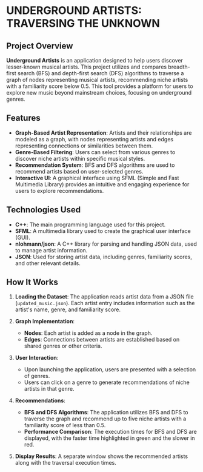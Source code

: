 # UNDERGROUND ARTISTS: TRAVERSING THE UNKNOWN

## Project Overview

**Underground Artists** is an application designed to help users discover lesser-known musical artists. This project utilizes and compares breadth-first search (BFS) and depth-first search (DFS) algorithms to traverse a graph of nodes representing musical artists, recommending niche artists with a familiarity score below 0.5. This tool provides a platform for users to explore new music beyond mainstream choices, focusing on underground genres.

## Features

- **Graph-Based Artist Representation**: Artists and their relationships are modeled as a graph, with nodes representing artists and edges representing connections or similarities between them.
- **Genre-Based Filtering**: Users can select from various genres to discover niche artists within specific musical styles.
- **Recommendation System**: BFS and DFS algorithms are used to recommend artists based on user-selected genres.
- **Interactive UI**: A graphical interface using SFML (Simple and Fast Multimedia Library) provides an intuitive and engaging experience for users to explore recommendations.

## Technologies Used

- **C++**: The main programming language used for this project.
- **SFML**: A multimedia library used to create the graphical user interface (GUI).
- **nlohmann/json**: A C++ library for parsing and handling JSON data, used to manage artist information.
- **JSON**: Used for storing artist data, including genres, familiarity scores, and other relevant details.

## How It Works

1. **Loading the Dataset**: The application reads artist data from a JSON file (`updated_music.json`). Each artist entry includes information such as the artist's name, genre, and familiarity score.

2. **Graph Implementation**: 
   - **Nodes**: Each artist is added as a node in the graph.
   - **Edges**: Connections between artists are established based on shared genres or other criteria.

3. **User Interaction**:
   - Upon launching the application, users are presented with a selection of genres.
   - Users can click on a genre to generate recommendations of niche artists in that genre.

4. **Recommendations**:
   - **BFS and DFS Algorithms**: The application utilizes BFS and DFS to traverse the graph and recommend up to five niche artists with a familiarity score of less than 0.5.
   - **Performance Comparison**: The execution times for BFS and DFS are displayed, with the faster time highlighted in green and the slower in red.

5. **Display Results**: A separate window shows the recommended artists along with the traversal execution times.
